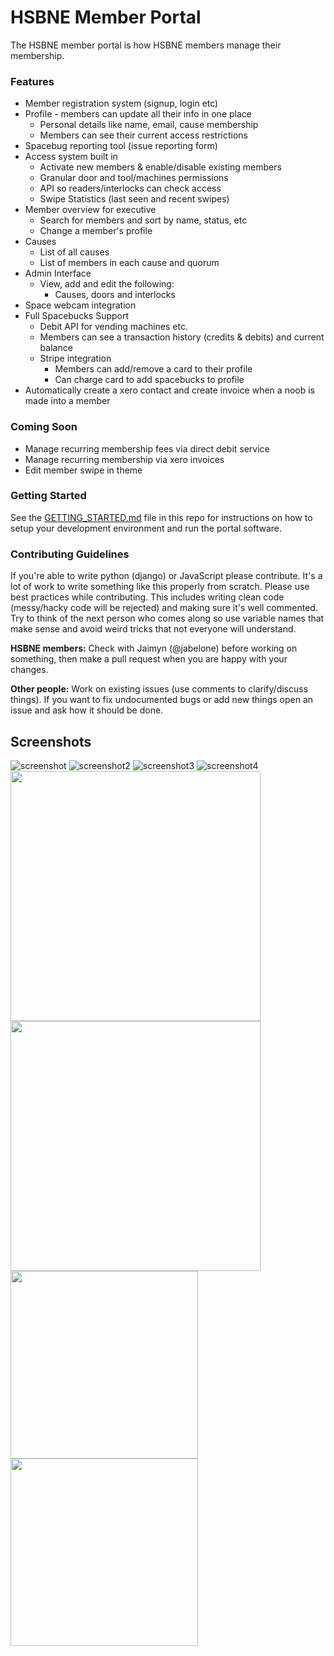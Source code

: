 # HSBNE Member Portal
The HSBNE member portal is how HSBNE members manage their membership.

### Features
* Member registration system (signup, login etc)
* Profile - members can update all their info in one place
    * Personal details like name, email, cause membership
    * Members can see their current access restrictions
* Spacebug reporting tool (issue reporting form)
* Access system built in
    * Activate new members & enable/disable existing members
    * Granular door and tool/machines permissions
    * API so readers/interlocks can check access
    * Swipe Statistics (last seen and recent swipes)
* Member overview for executive
    * Search for members and sort by name, status, etc
    * Change a member's profile
* Causes
    * List of all causes
    * List of members in each cause and quorum
* Admin Interface
    * View, add and edit the following:
        * Causes, doors and interlocks
* Space webcam integration
* Full Spacebucks Support
    * Debit API for vending machines etc. 
    * Members can see a transaction history (credits & debits) and current balance
    * Stripe integration
        * Members can add/remove a card to their profile
        * Can charge card to add spacebucks to profile
* Automatically create a xero contact and create invoice when a noob is made into a member

 
 ### Coming Soon
 * Manage recurring membership fees via direct debit service
 * Manage recurring membership via xero invoices
 * Edit member swipe in theme
 
 ### Getting Started
 See the [GETTING_STARTED.md](/GETTING_STARTED.md) file in this repo
 for instructions on how to setup your development environment and run the portal software.
 
 ### Contributing Guidelines
If you're able to write python (django) or JavaScript please contribute. It's a lot of work to write something like 
this properly from scratch. Please use best practices while contributing. This includes writing clean code (messy/hacky 
code will be rejected) and making sure it's well commented. Try to think of the next person who comes along so use 
variable names that make sense and avoid weird tricks that not everyone will understand.

**HSBNE members:** Check with Jaimyn (@jabelone) before working on something, then make a pull request when you are happy with your 
changes.

**Other people:** Work on existing issues (use comments to clarify/discuss things). If you want to fix undocumented 
bugs or add new things open an issue and ask how it should be done.


## Screenshots

![screenshot](https://raw.githubusercontent.com/jabelone/hsbneportal/master/screenshots/screenshot.png)
![screenshot2](https://raw.githubusercontent.com/jabelone/hsbneportal/master/screenshots/screenshot2.png)
![screenshot3](https://raw.githubusercontent.com/jabelone/hsbneportal/master/screenshots/screenshot3.png)
![screenshot4](https://raw.githubusercontent.com/jabelone/hsbneportal/master/screenshots/screenshot4.png)
<img src="https://raw.githubusercontent.com/jabelone/hsbneportal/master/screenshots/screenshot5.png" width="400">
<img src="https://raw.githubusercontent.com/jabelone/hsbneportal/master/screenshots/screenshot6.png" width="400">
<img src="https://raw.githubusercontent.com/jabelone/hsbneportal/master/screenshots/screenshot7.png" width="300">
<img src="https://raw.githubusercontent.com/jabelone/hsbneportal/master/screenshots/screenshot8.png" width="300">
